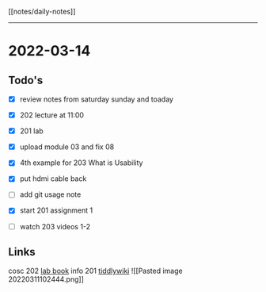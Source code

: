 [[notes/daily-notes]]

---

# 2022-03-14
## Todo's
- [x] review notes from saturday sunday and toaday
- [x] 202 lecture at 11:00
- [x] 201 lab
- [x] upload module 03 and fix 08
- [x] 4th example for 203 What is Usability
- [x] put hdmi cable back
- [ ] add git usage note
- [x] start 201 assignment 1
- [ ] watch 203 videos 1-2


## Links
cosc 202 [lab book](https://cosc202.cspages.otago.ac.nz/lab-book/COSC202LabBook.pdf)
info 201 [tiddlywiki](https://isgb.otago.ac.nz/infosci/INFO201/labs_release/raw/master/output/info201_labs.html#%2FLabs%2FLab%2002%2FLab%202%3A%20Git%20and%20GitBucket:%5B%5B%2FLabs%2FLab%2002%2FLab%202%3A%20Git%20and%20GitBucket%5D%5D)
![[Pasted image 20220311102444.png]]